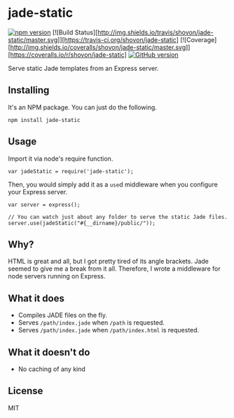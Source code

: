 # jade-static

[![npm version](https://badge.fury.io/js/jade-static.svg)](https://badge.fury.io/js/jade-static)
[![Build Status][http://img.shields.io/travis/shovon/jade-static/master.svg]][https://travis-ci.org/shovon/jade-static]
[![Coverage][http://img.shields.io/coveralls/shovon/jade-static/master.svg]][https://coveralls.io/r/shovon/jade-static]
[![GitHub version](https://badge.fury.io/gh/shovon%2Fjade-static.svg)](https://badge.fury.io/gh/shovon%2Fjade-static)

Serve static Jade templates from an Express server.

## Installing

It's an NPM package. You can just do the following.

    npm install jade-static

## Usage

Import it via node's require function.

    var jadeStatic = require('jade-static');

Then, you would simply add it as a `use`d middleware when you configure your Express server.

    var server = express();

    // You can watch just about any folder to serve the static Jade files.
    server.use(jadeStatic("#{__dirname}/public/"));

## Why?

HTML is great and all, but I got pretty tired of its angle brackets. Jade seemed to give me a break from it all. Therefore, I wrote a middleware for node servers running on Express.

## What it does

* Compiles JADE files on the fly.
* Serves `/path/index.jade` when `/path` is requested.
* Serves `/path/index.jade` when `/path/index.html` is requested.

## What it doesn't do

* No caching of any kind

## License

MIT
